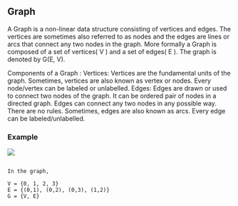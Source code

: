 ## Graph

A Graph is a non-linear data structure consisting of vertices and edges. The vertices are sometimes also referred to as nodes and the edges are lines or arcs that connect any two nodes in the graph. More formally a Graph is composed of a set of vertices( V ) and a set of edges( E ). The graph is denoted by G(E, V).


Components of a Graph : 
Vertices: Vertices are the fundamental units of the graph. Sometimes, vertices are also known as vertex or nodes. Every node/vertex can be labeled or unlabelled.
Edges: Edges are drawn or used to connect two nodes of the graph. It can be ordered pair of nodes in a directed graph. Edges can connect any two nodes in any possible way. There are no rules. Sometimes, edges are also known as arcs. Every edge can be labeled/unlabelled.


### Example 
![](https://cdn.programiz.com/sites/tutorial2program/files/graph-vertices-edges_0.png)
```

In the graph,

V = {0, 1, 2, 3}
E = {(0,1), (0,2), (0,3), (1,2)}
G = {V, E}
```